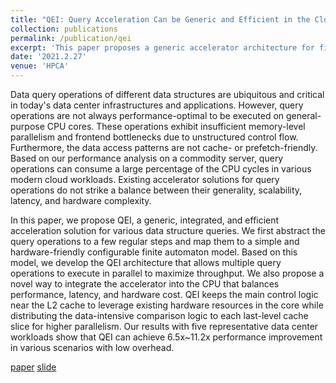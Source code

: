 ```yaml
---
title: "QEI: Query Acceleration Can be Generic and Efficient in the Cloud"
collection: publications
permalink: /publication/qei
excerpt: 'This paper proposes a generic accelerator architecture for fine-gained latency-sensitive queries in various data structures. It also proposes a hybrid scheme for the accelerator to be efficiently integrated into modern server CPU. [paper]() [slide](https://YifanYuan3.github.io/files/qei.pptx)'
date: '2021.2.27'
venue: 'HPCA'
---
```

Data query operations of different data structures are ubiquitous and critical in today's data center infrastructures and applications. 
However, query operations are not always performance-optimal to be executed on general-purpose CPU cores. 
These operations exhibit insufficient memory-level parallelism and frontend bottlenecks due to unstructured control flow. 
Furthermore, the data access patterns are not cache- or prefetch-friendly.
Based on our performance analysis on a commodity server, query operations can consume a large percentage of the CPU cycles in various modern cloud workloads. 
Existing accelerator solutions for query operations do not strike a balance between their generality, scalability, latency, and hardware complexity. 

In this paper, we propose QEI, a generic, integrated, and efficient acceleration solution for various data structure queries. 
We first abstract the query operations to a few regular steps and map them to a simple and hardware-friendly configurable finite automaton model. 
Based on this model, we develop the QEI architecture that allows multiple query operations to execute in parallel to maximize throughput. 
We also propose a novel way to integrate the accelerator into the CPU that balances performance, latency, and hardware cost.
QEI keeps the main control logic near the L2 cache to leverage existing hardware resources in the core while distributing the data-intensive comparison logic to each last-level cache slice for higher parallelism.
Our results with five representative data center workloads show that QEI can achieve 6.5x~11.2x performance improvement in various scenarios with low overhead. 

[paper]() [slide](https://YifanYuan3.github.io/files/qei.pptx)